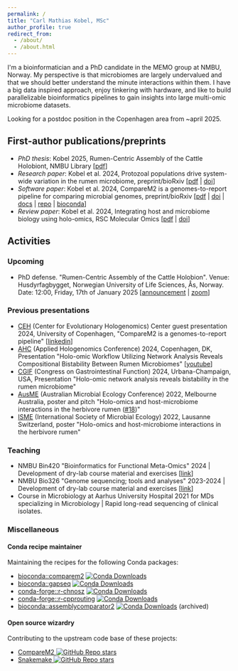 ```yaml
---
permalink: /
title: "Carl Mathias Kobel, MSc"
author_profile: true
redirect_from: 
  - /about/
  - /about.html
---
```



I'm a bioinformatician and a PhD candidate in the MEMO group at NMBU, Norway. My perspective is that microbiomes are largely undervalued and that we should better understand the minute interactions within them. I have a big data inspired approach, enjoy tinkering with hardware, and like to build parallelizable bioinformatics pipelines to gain insights into large multi-omic microbiome datasets.

Looking for a postdoc position in the Copenhagen area from ~april 2025.

## First-author publications/preprints

  - *PhD thesis*: Kobel 2025, Rumen-Centric Assembly of the Cattle Holobiont, NMBU Library [[pdf](https://raw.githubusercontent.com/cmkobel/cmkobel.github.io/refs/heads/master/files/thesis_merge__170x240_-28.pdf)]
  - *Research paper*: Kobel et al. 2024, Protozoal populations drive system-wide variation in the rumen microbiome, preprint/bioRxiv [[pdf](https://www.biorxiv.org/content/10.1101/2024.12.05.626740.full.pdf) \| [doi](https://www.biorxiv.org/content/10.1101/2024.12.05.626740)]
  - *Software paper*: Kobel et al. 2024, CompareM2 is a genomes-to-report pipeline for comparing microbial genomes, preprint/bioRxiv [[pdf](https://www.biorxiv.org/content/10.1101/2024.07.12.603264v2.full.pdf) \| [doi](https://doi.org/10.1101/2024.07.12.603264 ) \| [docs](https://comparem2.readthedocs.io/) \| [repo](https://github.com/cmkobel/CompareM2) \| [bioconda](https://anaconda.org/bioconda/comparem2)]
  - *Review paper*: Kobel et al. 2024, Integrating host and microbiome biology using holo-omics, RSC Molecular Omics [[pdf](https://github.com/cmkobel/cmkobel.github.io/raw/master/files/Kobel%20et%20al.%202024%20-%20Integrating%20host%20and%20microbiome%20biology%20using%20holo-omics.pdf) \| [doi](https://doi.org/10.1039/D4MO00017J)]

## Activities

### Upcoming
  
  - PhD defense. "Rumen-Centric Assembly of the Cattle Holobion". Venue: Husdyrfagbygget, Norwegian University of Life Sciences, Ås, Norway. Date: 12:00, Friday, 17th of January 2025 [[announcement](https://www.nmbu.no/en/research/public-defences/17-jan-carl-mathias-kobel-biovit) \| [zoom](https://nmbu.zoom.us/j/61503434236)]

### Previous presentations
  - [CEH](https://ceh.ku.dk/) (Center for Evolutionary Hologenomics) Center guest presentation 2024, University of Copenhagen, "CompareM2 is a genomes-to-report pipeline" [[linkedin](https://www.linkedin.com/posts/center-for-evolutionary-hologenomics_hologenomics-activity-7270049447198302208-XJXz)]
  - [AHC](https://www.appliedhologenomicsconference.eu/) (Applied Hologenomics Conference) 2024, Copenhagen, DK, Presentation "Holo-omic Workflow Utilizing Network Analysis Reveals Compositional Bistability Between Rumen Microbiomes" [[youtube](https://www.youtube.com/watch?v=gucJB-GG0WQ)]
  - [CGIF](https://www.congressgastrofunction.org/) (Congress on Gastrointestinal Function) 2024, Urbana-Champaign, USA, Presentation "Holo-omic network analysis reveals bistability in the rumen microbiome"
  - [AusME](https://www.ausme-microbes.org.au/) (Australian Microbial Ecology Conference) 2022, Melbourne Australia, poster and pitch "Holo-omics and host-microbiome interactions in the herbivore rumen ([#18](https://ausme-2022.p.asnevents.com.au/days/2022-11-07/abstract/86540))"
  - [ISME](https://www.isme-microbes.org/) (International Society of Microbial Ecology) 2022, Lausanne Switzerland, poster "Holo-omics and host-microbiome interactions in the herbivore rumen"
  

### Teaching
  - NMBU Bin420 "Bioinformatics for Functional Meta-Omics" 2024 \| Development of dry-lab course material and exercises [[link](https://www.nmbu.no/en/course/BIN420)]
  - NMBU Bio326 "Genome sequencing; tools and analyses" 2023-2024 \| Development of dry-lab course material and exercises [[link](https://www.nmbu.no/en/course/bio326)]
  - Course in Microbiology at Aarhus University Hospital 2021 for MDs specializing in Microbiology \| Rapid long-read sequencing of clinical isolates.


### Miscellaneous

#### Conda recipe maintainer

Maintaining the recipes for the following Conda packages:

  - [bioconda::comparem2](https://anaconda.org/bioconda/comparem2) [![Conda Downloads](https://img.shields.io/conda/d/bioconda/comparem2)](https://bioconda.github.io/recipes/comparem2/README.html)
  - [bioconda::gapseq](https://anaconda.org/bioconda/gapseq) [![Conda Downloads](https://img.shields.io/conda/d/bioconda/gapseq)](https://bioconda.github.io/recipes/gapseq/README.html)
  - [conda-forge::r-chnosz](https://anaconda.org/conda-forge/r-chnosz) [![Conda Downloads](https://img.shields.io/conda/d/conda-forge/r-chnosz)](https://anaconda.org/conda-forge/r-chnosz)
  - [conda-forge::r-cpprouting](https://anaconda.org/conda-forge/r-cpprouting) [![Conda Downloads](https://img.shields.io/conda/d/conda-forge/r-cpprouting)](https://anaconda.org/conda-forge/r-cpprouting)
  - [bioconda::assemblycomparator2](https://anaconda.org/bioconda/assemblycomparator2) [![Conda Downloads](https://img.shields.io/conda/d/bioconda/assemblycomparator2)](https://anaconda.org/bioconda/assemblycomparator2) (archived)

#### Open source wizardry

Contributing to the upstream code base of these projects:

  - [CompareM2 ![GitHub Repo stars](https://img.shields.io/github/stars/cmkobel/comparem2)](https://comparem2.readthedocs.io) 
  - [Snakemake ![GitHub Repo stars](https://img.shields.io/github/stars/snakemake/snakemake)](https://snakemake.github.io/) 


